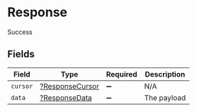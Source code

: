 # Response

Success


## Fields

| Field                                                    | Type                                                     | Required                                                 | Description                                              |
| -------------------------------------------------------- | -------------------------------------------------------- | -------------------------------------------------------- | -------------------------------------------------------- |
| `cursor`                                                 | [?ResponseCursor](../../models/shared/ResponseCursor.md) | :heavy_minus_sign:                                       | N/A                                                      |
| `data`                                                   | [?ResponseData](../../models/shared/ResponseData.md)     | :heavy_minus_sign:                                       | The payload                                              |